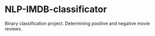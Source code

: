 # NLP-IMDB-classificator
Binary classification project. Determining positive and negative movie reviews.
